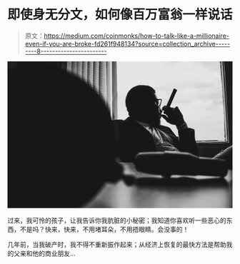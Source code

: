 # 即使身无分文，如何像百万富翁一样说话

> 原文：<https://medium.com/coinmonks/how-to-talk-like-a-millionaire-even-if-you-are-broke-fd261f948134?source=collection_archive---------8----------------------->

![](img/beec00491db16008fc712550b0eb81ce.png)

过来，我可怜的孩子，让我告诉你我肮脏的小秘密；我知道你喜欢听一些恶心的东西，不是吗？快来，快来，不用堵耳朵，不用捂眼睛。会没事的！

几年前，当我破产时，我不得不重新振作起来；从经济上恢复的最快方法是帮助我的父亲和他的商业朋友…